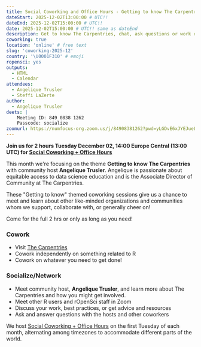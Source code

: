 ```yaml
---
title: Social Coworking and Office Hours - Getting to know The Carpentries
dateStart: 2025-12-02T13:00:00 # UTC!!
dateEnd: 2025-12-02T15:00:00 # UTC!!
date: 2025-12-02T15:00:00 # UTC!! same as dateEnd
description: Get to know The Carpentries, chat, ask questions or work on something you need to get done!
coworking: true
location: 'online' # free text
slug: 'coworking-2025-12'
country: '\U0001F310' # emoji
ropensci: yes
outputs:
  - HTML
  - Calendar
attendees:
  - Angelique Trusler
  - Steffi LaZerte
author:
  - Angelique Trusler
deets: |
    Meeting ID: 849 0838 1262
    Passcode: socialize
zoomurl: https://numfocus-org.zoom.us/j/84908381262?pwd=yLGDvE6xJYEJueL0bjxyup0JOU3CbL.1
---
```


**Join us for 2 hours Tuesday December 02, 14:00 Europe Central (13:00 UTC) for
[Social Coworking + Office Hours](/blog/2023/06/21/coworking/)**

This month we're focusing on the theme **Getting to know The Carpentries** 
with community host **Angelique Trusler**. Angelique is passionate about equitable access to data science education and is the Associate Director of Community at The Carpentries.

These "Getting to know" themed coworking sessions give us a chance to meet and
learn about other like-minded organizations and communities whom we support,
collaborate with, or generally cheer on!

Come for the full 2 hrs or only as long as you need!

### Cowork

- Visit [The Carpentries](https://carpentries.org/)
- Cowork independently on something related to R
- Cowork on whatever you need to get done!

### Socialize/Network

- Meet community host, **Angelique Trusler**, and learn more about The Carpentries and how you might get involved.
- Meet other R users and rOpenSci staff in Zoom
- Discuss your work, best practices, or get advice and resources
- Ask and answer questions with the hosts and other coworkers

We host [Social Coworking + Office Hours](/blog/2023/06/21/coworking/)
on the first Tuesday of each month, alternating among timezones to
accommodate different parts of the world.
